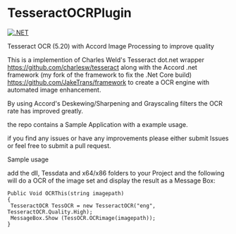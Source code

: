 # TesseractOCRPlugin


[![.NET](https://github.com/JakeTrans/TesseractOCRPlugin/actions/workflows/dotnet.yml/badge.svg)](https://github.com/JakeTrans/TesseractOCRPlugin/actions/workflows/dotnet.yml)

Tesseract OCR (5.20) with Accord Image Processing to improve quality 


This is a implemention of Charles Weld's Tesseract dot.net wrapper https://github.com/charlesw/tesseract along with the Accord .net framework (my fork of the framework to fix the .Net Core build) https://github.com/JakeTrans/framework to create a OCR engine with automated image enhancement.  


By using Accord's Deskewing/Sharpening and Grayscaling filters the OCR rate has improved greatly.

the repo contains a Sample Application with a example usage.

if you find any issues or have any improvements please either submit Issues or feel free to submit a pull request.

Sample usage

add the dll, Tessdata and x64/x86 folders to your Project and the following will do a OCR of the image set and display the result as a Message Box:

```
Public Void OCRThis(string imagepath)
{
 TesseractOCR TessOCR = new TesseractOCR("eng", TesseractOCR.Quality.High);
 MessageBox.Show (TessOCR.OCRimage(imagepath));
}
